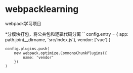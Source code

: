 # webpacklearning
webpack学习项目

*分模块打包，将公共包和逻辑代码分离
``
    config.entry = {
        app: path.join(__dirname, 'src/index.js'),
        vendor: ['vue']
    }
    
    config.plugins.push(
        new webpack.optimize.CommonsChunkPlugins({
            name: 'vendor'
        })
    )
